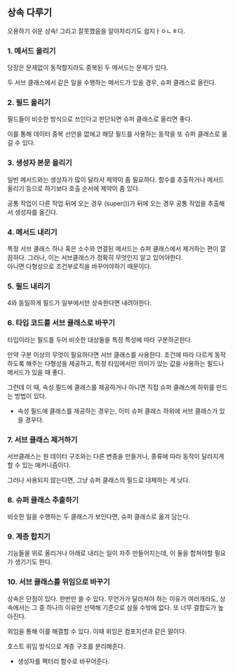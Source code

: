 ## 상속 다루기
오용하기 쉬운 상속! 그리고 잘못했음을 알아차리기도 쉽지ㅏㅇㄴㅎ다. 

### 1. 메서드 올리기
당장은 문제없이 동작할지라도 중복된 두 메서드는 문제가 있다. 

두 서브 클래스에서 같은 일을 수행하는 메서드가 있을 경우, 슈퍼 클래스로 올린다. 

### 2. 필드 올리기
필드들이 비슷한 방식으로 쓰인다고 판단되면 슈퍼 클래스로 올리면 좋다. 

이를 통해 데이터 중복 선언을 없애고 해당 필드를 사용하는 동작을 또 슈퍼 클래스로 옮길 수 있다. 

### 3. 생성자 본문 올리기
일반 메서드와는 생성자가 많이 달라서 제약이 좀 필요하다. 함수를 추출하거나 메서드 올리기 등으로 하기보다 호출 순서에 제약이 좀 있다. 

공통 작업이 다른 작업 뒤에 오는 경우 (super())가 뒤에 오는 경우 공통 작업을 추출해서 생성자를 옮긴다. 

### 4. 메서드 내리기
특정 서브 클래스 하나 혹은 소수와 연결된 메서드는 슈퍼 클래스에서 제거하는 편이 깔끔하다. 그러나, 이는 서브클래스가 정확히 무엇인지 알고 있어야한다.  
아니면 다형성으로 조건부로직을 바꾸어야하기 때문이다.

### 5. 필드 내리기
4와 동일하게 필드가 일부에서만 상속한다면 내려야한다. 

### 6. 타입 코드를 서브 클래스로 바꾸기 
타입이라는 필드를 두어 비슷한 대상들을 특정 특성에 따라 구분하곤한다. 

만약 구분 이상의 무엇이 필요하다면 서브 클래스를 사용한다. 
조건에 따라 다르게 동작하도록 해주는 다형성을 제공하고, 특정 타입에서만 의미가 있는 값을 사용하는 필드나 메서드가 있을 때 좋다. 

그런데 이 때, 속성 필드에 클래스를 제공하거나 아니면 직접 슈퍼 클래스에 하위를 만드는 방법이 있다. 
- 속성 필드에 클래스를 제공하는 경우는, 이미 슈퍼 클래스 하위에 서브 클래스가 있을 경우다. 

### 7. 서브 클래스 제거하기
서브클래스는 원 데이터 구조와는 다른 변종을 만들거나, 종류에 따라 동작이 달라지게 할 수 있는 매커니즘이다. 

그러나 사용되지 않는다면, 그냥 슈퍼 클래스의 필드로 대체하는 게 낫다. 

### 8. 슈퍼 클래스 추출하기
비슷한 일을 수행하는 두 클래스가 보인다면, 슈퍼 클래스로 옮겨 담는다. 

### 9. 계층 합치기
기능들을 위로 올리거나 아래로 내리는 일이 자주 만들어지는데, 이 둘을 합쳐야할 필요가 생기기도 한다.

### 10. 서브 클래스를 위임으로 바꾸기
상속은 단점이 있다. 한번만 쓸 수 있다. 무언가가 달라져야 하는 이유가 여러개라도, 상속에서는 그 중 하나의 이유만 선택해 기준으로 삼을 수밖에 없다. 또 너무 결합도가 높아진다.

위임을 통해 이를 해결할 수 있다. 이때 위임은 컴포지션과 같은 말이다. 

호스트 위임 방식으로 계층 구조를 분리해준다. 

- 생성자를 팩터리 함수로 바꾸어준다. 
